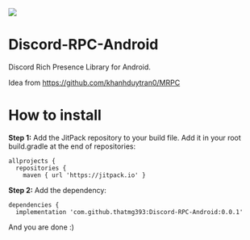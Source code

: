 [![](https://jitpack.io/v/ThatMG393/Discord-RPC-Android.svg)](https://jitpack.io/#ThatMG393/Discord-RPC-Android)

# Discord-RPC-Android
Discord Rich Presence Library for Android.

Idea from https://github.com/khanhduytran0/MRPC

# How to install
**Step 1:** Add the JitPack repository to your build file.
Add it in your root build.gradle at the end of repositories:

```
allprojects {
  repositories {
    maven { url 'https://jitpack.io' }
```

**Step 2:** Add the dependency:

```
dependencies {
  implementation 'com.github.thatmg393:Discord-RPC-Android:0.0.1'
```

And you are done :)
